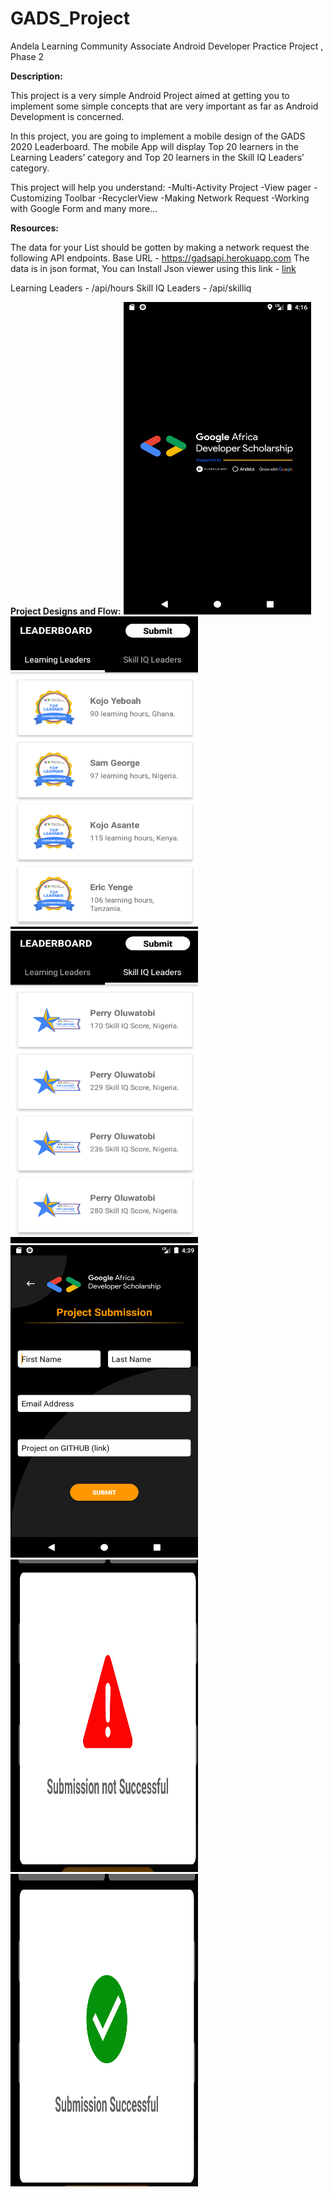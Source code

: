 # GADS_Project
Andela Learning Community Associate Android Developer Practice Project , Phase 2

**Description:**

This project is a very simple Android Project aimed at getting you to implement some simple concepts that are very important as far as Android Development is concerned.

In this project, you are going to implement a mobile design of the GADS 2020 Leaderboard.
The mobile App will display Top 20 learners in the Learning Leaders’ category and Top 20 learners in the Skill IQ Leaders’ category.

This project will help you understand:
-Multi-Activity Project
-View pager
-Customizing Toolbar
-RecyclerView
-Making Network Request
-Working with Google Form and many more...

**Resources:**

The data  for your List should be gotten by making a network request the following API endpoints.
Base URL - https://gadsapi.herokuapp.com
The data is in json format, You can Install Json viewer using this link - [link](https://chrome.google.com/webstore/detail/json-viewer/gbmdgpbipfallnflgajpaliibnhdgobh?utm_source=chrome-ntp-icon%E2%80%A9)

Learning Leaders - /api/hours
Skill IQ Leaders - /api/skilliq

**Project Designs and Flow:**
<img src="https://github.com/lilylydia/GADS_Project/blob/master/Screenshots/splash_screen.png" alt="splash screen" width="300" height="500">
<img src="https://github.com/lilylydia/GADS_Project/blob/master/Screenshots/learning_leaders.png" alt="learning leaders" width="300" height="500">
<img src="https://github.com/lilylydia/GADS_Project/blob/master/Screenshots/Skil_IQ_leaders.png" alt="skill IQ leaders" width="300" height="500">
<img src="https://github.com/lilylydia/GADS_Project/blob/master/Screenshots/submit_infos.png" alt="submit infos" width="300" height="500">
<img src="https://github.com/lilylydia/GADS_Project/blob/master/Screenshots/submission_failed.png" alt="submission failded" width="300" height="500">
<img src="https://github.com/lilylydia/GADS_Project/blob/master/Screenshots/submition_successful.png" alt="submission successfull" width="300" height="500">


